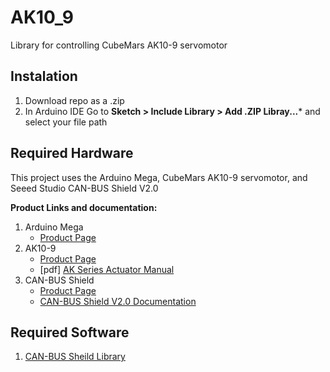 # AK10_9
Library for controlling CubeMars AK10-9 servomotor

## Instalation
1. Download repo as a .zip 
2. In Arduino IDE Go to **Sketch > Include Library > Add .ZIP Libray...*** and select your file path

## Required Hardware
This project uses the Arduino Mega, CubeMars AK10-9 servomotor, and Seeed Studio CAN-BUS Shield V2.0

**Product Links and documentation:**
1. Arduino Mega
   * [Product Page](https://store.arduino.cc/products/arduino-mega-2560-rev3)
2. AK10-9
   * [Product Page](https://www.cubemars.com/goods-1141-AK10-9+V20.html)
   * [pdf] [AK Series Actuator Manual](https://www.cubemars.com/images/file/20220825/1661392405281464.pdf)
3. CAN-BUS Shield
   * [Product Page](https://www.seeedstudio.com/CAN-BUS-Shield-V2.html)
   * [CAN-BUS Shield V2.0 Documentation](https://wiki.seeedstudio.com/CAN-BUS_Shield_V2.0/)
   
## Required Software
1. [CAN-BUS Sheild Library](https://github.com/Seeed-Studio/Seeed_Arduino_CAN.git)
